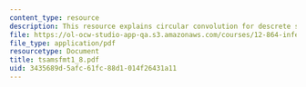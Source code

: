```yaml
---
content_type: resource
description: This resource explains circular convolution for descrete sequences.
file: https://ol-ocw-studio-app-qa.s3.amazonaws.com/courses/12-864-inference-from-data-and-models-spring-2005/3435689d5afc61fc88d1014f26431a11_tsamsfmt1_8.pdf
file_type: application/pdf
resourcetype: Document
title: tsamsfmt1_8.pdf
uid: 3435689d-5afc-61fc-88d1-014f26431a11
---
```

